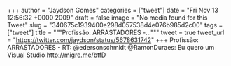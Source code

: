 
+++
author = "Jaydson Gomes"
categories = ["tweet"]
date = "Fri Nov 13 12:56:32 +0000 2009"
draft = false
image = "No media found for this Tweet"
slug = "340675c1939400e298d057538d4e076b985d2c00"
tags = ["tweet"]
title = """Profissão: ARRASTADORES -..."""
tweet = true
tweet_url = "https://twitter.com/jaydson/status/5678631742"
+++
Profissão: ARRASTADORES - RT: @edersonschmidt @RamonDuraes: Eu quero um Visual Studio http://migre.me/btfD
